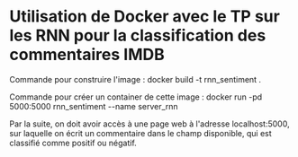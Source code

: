 # Utilisation de Docker avec le TP sur les RNN pour la classification des commentaires IMDB 

Commande pour construire l'image :
docker build -t rnn_sentiment .

Commande pour créer un container de cette image : 
docker run -pd 5000:5000 rnn_sentiment --name server_rnn

Par la suite, on doit avoir accès à une page web à l'adresse localhost:5000, sur laquelle on écrit un commentaire dans le champ disponible, qui est classifié comme positif ou négatif.